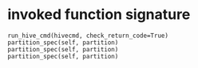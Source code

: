 # invoked function signature

```text
run_hive_cmd(hivecmd, check_return_code=True)
partition_spec(self, partition)
partition_spec(self, partition)
partition_spec(self, partition)
```